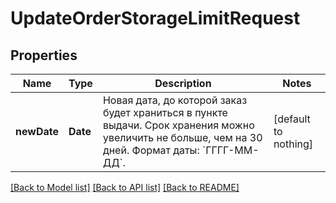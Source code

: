 # UpdateOrderStorageLimitRequest


## Properties
Name | Type | Description | Notes
------------ | ------------- | ------------- | -------------
**newDate** | **Date** | Новая дата, до которой заказ будет храниться в пункте выдачи.  Срок хранения можно увеличить не больше, чем на 30 дней.  Формат даты: &#x60;ГГГГ-ММ-ДД&#x60;.  | [default to nothing]


[[Back to Model list]](../README.md#models) [[Back to API list]](../README.md#api-endpoints) [[Back to README]](../README.md)


